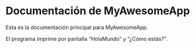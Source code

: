 # Documentación de MyAwesomeApp
Esta es la documentación principal para MyAwesomeApp.

El programa imprime por pantalla “HolaMundo” y “¿Cómo estás?”.
